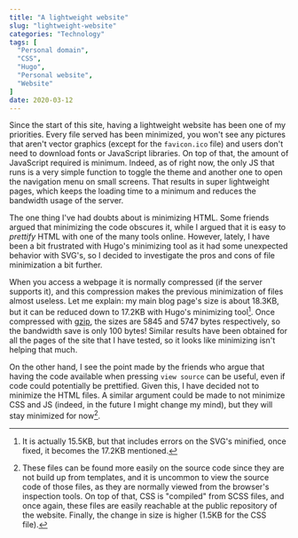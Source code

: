 ```yaml
---
title: "A lightweight website"
slug: "lightweight-website"
categories: "Technology"
tags: [
  "Personal domain",
  "CSS",
  "Hugo",
  "Personal website",
  "Website"
]
date: 2020-03-12
---
```


Since the start of this site, having a lightweight website has been one of my
priorities. Every file served has been minimized, you won't see any pictures
that aren't vector graphics (except for the `favicon.ico` file) and users don't
need to download fonts or JavaScript libraries. On top of that, the amount of
JavaScript required is minimum. Indeed, as of right now, the only JS that runs
is a very simple function to toggle the theme and another one to open the
navigation menu on small screens. That results in super lightweight pages, which
keeps the loading time to a minimum and reduces the bandwidth usage of the
server.

The one thing I've had doubts about is minimizing HTML. Some friends argued that
minimizing the code obscures it, while I argued that it is easy to *prettify*
HTML with one of the many tools online. However, lately, I have been a bit
frustrated with Hugo's minimizing tool as it had some unexpected behavior with
SVG's, so I decided to investigate the pros and cons of file minimization a bit
further.

When you access a webpage it is normally compressed (if the server supports it),
and this compression makes the previous minimization of files almost useless.
Let me explain: my main blog page's size is about 18.3KB, but it can be reduced
down to 17.2KB with Hugo's minimizing tool[^errors]. Once compressed with
[gzip][gz], the sizes are 5845 and 5747 bytes respectively, so the bandwidth
save is only 100 bytes! Similar results have been obtained for all the pages of
the site that I have tested, so it looks like minimizing isn't helping that
much.

[^errors]: It is actually 15.5KB, but that includes errors on the SVG's
  minified, once fixed, it becomes the 17.2KB mentioned.

On the other hand, I see the point made by the friends who argue that having the
code available when pressing `view source` can be useful, even if code could
potentially be prettified. Given this, I have decided not to minimize the HTML
files. A similar argument could be made to not minimize CSS and JS (indeed, in
the future I might change my mind), but they will stay minimized for
now[^css-js].

[^css-js]: These files can be found more easily on the source code since they
  are not build up from templates, and it is uncommon to view the source code of
  those files, as they are normally viewed from the browser's inspection tools.
  On top of that, CSS is "compiled" from SCSS files, and once again, these files
  are easily reachable at the public repository of the website. Finally, the
  change in size is higher (1.5KB for the CSS file).


[gz]: <https://en.wikipedia.org/wiki/Gzip> "gzip — Wikipedia"
